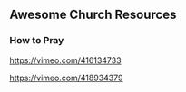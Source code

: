 ## Awesome Church Resources


### How to Pray

https://vimeo.com/416134733

https://vimeo.com/418934379


